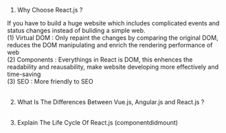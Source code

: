 1. Why Choose React.js ?

If you have to build a huge website which includes complicated events and status changes instead of buliding a simple web.<br />
(1) Virtual DOM : Only repaint the changes by comparing the original DOM, reduces the DOM manipulating and enrich the rendering performance of web</br>
(2) Components : Everythings in React is DOM, this enhences the readability and reausability, make website developing more effectively and time-saving</br>
(3) SEO : More friendly to SEO
<br/><br/>


2. What Is The Differences Between Vue.js, Angular.js and React.js ?
<br/><br/>

3. Explain The Life Cycle Of React.js (componentdidmount)

<br/><br/>
